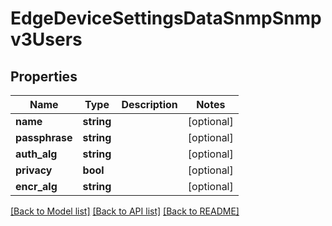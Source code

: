 # EdgeDeviceSettingsDataSnmpSnmpv3Users

## Properties
Name | Type | Description | Notes
------------ | ------------- | ------------- | -------------
**name** | **string** |  | [optional] 
**passphrase** | **string** |  | [optional] 
**auth_alg** | **string** |  | [optional] 
**privacy** | **bool** |  | [optional] 
**encr_alg** | **string** |  | [optional] 

[[Back to Model list]](../README.md#documentation-for-models) [[Back to API list]](../README.md#documentation-for-api-endpoints) [[Back to README]](../README.md)


